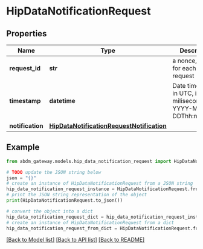 # HipDataNotificationRequest


## Properties

Name | Type | Description | Notes
------------ | ------------- | ------------- | -------------
**request_id** | **str** | a nonce, unique for each HTTP request | 
**timestamp** | **datetime** | Date time format in UTC, includes miliseconds YYYY-MM-DDThh:mm:ss.vZ | 
**notification** | [**HipDataNotificationRequestNotification**](HipDataNotificationRequestNotification.md) |  | 

## Example

```python
from abdm_gateway.models.hip_data_notification_request import HipDataNotificationRequest

# TODO update the JSON string below
json = "{}"
# create an instance of HipDataNotificationRequest from a JSON string
hip_data_notification_request_instance = HipDataNotificationRequest.from_json(json)
# print the JSON string representation of the object
print(HipDataNotificationRequest.to_json())

# convert the object into a dict
hip_data_notification_request_dict = hip_data_notification_request_instance.to_dict()
# create an instance of HipDataNotificationRequest from a dict
hip_data_notification_request_from_dict = HipDataNotificationRequest.from_dict(hip_data_notification_request_dict)
```
[[Back to Model list]](../README.md#documentation-for-models) [[Back to API list]](../README.md#documentation-for-api-endpoints) [[Back to README]](../README.md)


